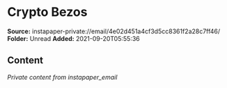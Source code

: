 # Crypto Bezos

**Source:** instapaper-private://email/4e02d451a4cf3d5cc8361f2a28c7ff46/
**Folder:** Unread
**Added:** 2021-09-20T05:55:36




## Content
*Private content from instapaper_email*
